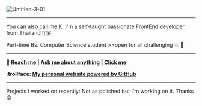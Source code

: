 ![Untitled-3-01](https://user-images.githubusercontent.com/71195292/167269942-851d05bf-8691-4890-9196-7a3afab2a03c.png)

-----

You can also call me K. I'm a self-taught passionate FrontEnd developer from Thailand :thailand:

Part-time Bs. Computer Science student >>open for all challenging 💥 🌈

-----

**:e-mail:  [Reach me | Ask me about anything | Click me](chawinkk@gmail.com)**

**:trollface: [My personal website powered by GitHub](https://chawinkk.github.io/chawin.github.oi/)**

-----

Projects I worked on recently: Not as polished but I'm working on it. Thanks 😁
